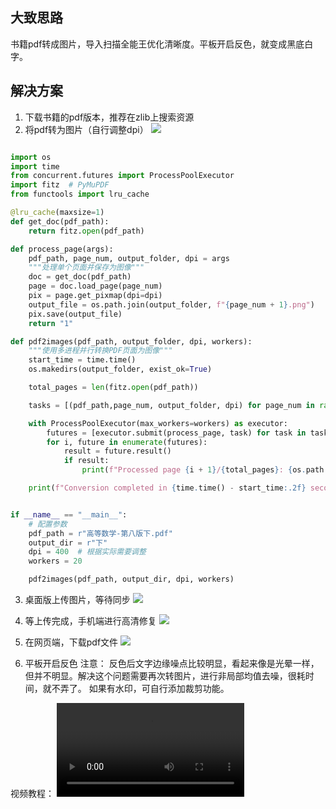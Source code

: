 <div style="display:none;" class="author">
{
    "title": "平板读书方案",
    "date" : "2025-07-13",
    "weather" : "sunny",
    "description": "平板读书的解决方案",
    "tag" : ["生活","感想"]
}
</div>


## 大致思路
书籍pdf转成图片，导入扫描全能王优化清晰度。平板开启反色，就变成黑底白字。

## 解决方案
1. 下载书籍的pdf版本，推荐在zlib上搜索资源
2. 将pdf转为图片（自行调整dpi）
![](https://sns-na-i4.xhscdn.com/spectrum/1040g34o31ju5g31ak8105pgi0nb1om97ob1tcvo)
```python

import os
import time
from concurrent.futures import ProcessPoolExecutor
import fitz  # PyMuPDF
from functools import lru_cache

@lru_cache(maxsize=1)
def get_doc(pdf_path):
    return fitz.open(pdf_path)

def process_page(args):
    pdf_path, page_num, output_folder, dpi = args
    """处理单个页面并保存为图像"""
    doc = get_doc(pdf_path)
    page = doc.load_page(page_num)
    pix = page.get_pixmap(dpi=dpi)
    output_file = os.path.join(output_folder, f"{page_num + 1}.png")
    pix.save(output_file)
    return "1"

def pdf2images(pdf_path, output_folder, dpi, workers):
    """使用多进程并行转换PDF页面为图像"""
    start_time = time.time()
    os.makedirs(output_folder, exist_ok=True)

    total_pages = len(fitz.open(pdf_path))

    tasks = [(pdf_path,page_num, output_folder, dpi) for page_num in range(total_pages)]

    with ProcessPoolExecutor(max_workers=workers) as executor:
        futures = [executor.submit(process_page, task) for task in tasks]
        for i, future in enumerate(futures):
            result = future.result()
            if result:
                print(f"Processed page {i + 1}/{total_pages}: {os.path.basename(result)}")

    print(f"Conversion completed in {time.time() - start_time:.2f} seconds")


if __name__ == "__main__":
    # 配置参数
    pdf_path = r"高等数学-第八版下.pdf"
    output_dir = r"下"
    dpi = 400  # 根据实际需要调整
    workers = 20

    pdf2images(pdf_path, output_dir, dpi, workers)


```
3. 桌面版上传图片，等待同步
![](https://sns-na-i2.xhscdn.com/spectrum/1040g34o31jrhb0un48105pgi0nb1om97ie1e3mg)

4. 等上传完成，手机端进行高清修复
![](https://sns-na-i2.xhscdn.com/1040g00831jrhhg73ia6g5pgi0nb1om970jade4o)

5. 在网页端，下载pdf文件
![](https://sns-na-i2.xhscdn.com/spectrum/1040g0k031jslfvla36005pgi0nb1om97sa0am88)

6. 平板开启反色
注意：
反色后文字边缘噪点比较明显，看起来像是光晕一样，但并不明显。解决这个问题需要再次转图片，进行非局部均值去噪，很耗时间，就不弄了。
如果有水印，可自行添加裁剪功能。


视频教程：
<video src="https://sns-video-default.xhscdn.com/spectrum/1040g35831ju5adb0jq105pgi0nb1om971dpk1do" controls="controls" preload="metadata" video-id="0" ></video>